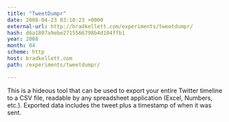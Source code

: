 ```yaml
---
title: "TweetDumpr"
date: 2008-04-23 03:10:23 +0000
external-url: http://bradkellett.com/experiments/tweetdumpr/
hash: d6a1807a9ebe2715566798b4d104ffb1
year: 2008
month: 04
scheme: http
host: bradkellett.com
path: /experiments/tweetdumpr/

---
```


This is a hideous tool that can be used to export your entire Twitter timeline to a CSV file, readable by any spreadsheet application (Excel, Numbers, etc.). Exported data includes the tweet plus a timestamp of when it was sent.
